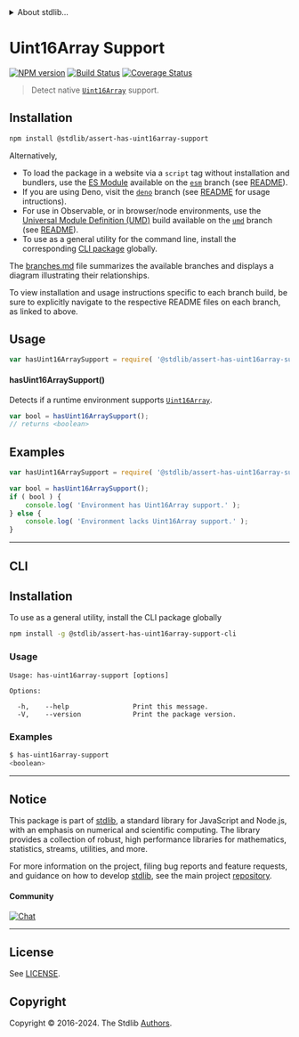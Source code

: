 <!--

@license Apache-2.0

Copyright (c) 2018 The Stdlib Authors.

Licensed under the Apache License, Version 2.0 (the "License");
you may not use this file except in compliance with the License.
You may obtain a copy of the License at

   http://www.apache.org/licenses/LICENSE-2.0

Unless required by applicable law or agreed to in writing, software
distributed under the License is distributed on an "AS IS" BASIS,
WITHOUT WARRANTIES OR CONDITIONS OF ANY KIND, either express or implied.
See the License for the specific language governing permissions and
limitations under the License.

-->


<details>
  <summary>
    About stdlib...
  </summary>
  <p>We believe in a future in which the web is a preferred environment for numerical computation. To help realize this future, we've built stdlib. stdlib is a standard library, with an emphasis on numerical and scientific computation, written in JavaScript (and C) for execution in browsers and in Node.js.</p>
  <p>The library is fully decomposable, being architected in such a way that you can swap out and mix and match APIs and functionality to cater to your exact preferences and use cases.</p>
  <p>When you use stdlib, you can be absolutely certain that you are using the most thorough, rigorous, well-written, studied, documented, tested, measured, and high-quality code out there.</p>
  <p>To join us in bringing numerical computing to the web, get started by checking us out on <a href="https://github.com/stdlib-js/stdlib">GitHub</a>, and please consider <a href="https://opencollective.com/stdlib">financially supporting stdlib</a>. We greatly appreciate your continued support!</p>
</details>

# Uint16Array Support

[![NPM version][npm-image]][npm-url] [![Build Status][test-image]][test-url] [![Coverage Status][coverage-image]][coverage-url] <!-- [![dependencies][dependencies-image]][dependencies-url] -->

> Detect native [`Uint16Array`][mdn-uint16array] support.

<section class="installation">

## Installation

```bash
npm install @stdlib/assert-has-uint16array-support
```

Alternatively,

-   To load the package in a website via a `script` tag without installation and bundlers, use the [ES Module][es-module] available on the [`esm`][esm-url] branch (see [README][esm-readme]).
-   If you are using Deno, visit the [`deno`][deno-url] branch (see [README][deno-readme] for usage intructions).
-   For use in Observable, or in browser/node environments, use the [Universal Module Definition (UMD)][umd] build available on the [`umd`][umd-url] branch (see [README][umd-readme]).
-   To use as a general utility for the command line, install the corresponding [CLI package][cli-section] globally.

The [branches.md][branches-url] file summarizes the available branches and displays a diagram illustrating their relationships.

To view installation and usage instructions specific to each branch build, be sure to explicitly navigate to the respective README files on each branch, as linked to above.

</section>

<section class="usage">

## Usage

```javascript
var hasUint16ArraySupport = require( '@stdlib/assert-has-uint16array-support' );
```

#### hasUint16ArraySupport()

Detects if a runtime environment supports [`Uint16Array`][mdn-uint16array].

```javascript
var bool = hasUint16ArraySupport();
// returns <boolean>
```

</section>

<!-- /.usage -->

<section class="examples">

## Examples

<!-- eslint no-undef: "error" -->

```javascript
var hasUint16ArraySupport = require( '@stdlib/assert-has-uint16array-support' );

var bool = hasUint16ArraySupport();
if ( bool ) {
    console.log( 'Environment has Uint16Array support.' );
} else {
    console.log( 'Environment lacks Uint16Array support.' );
}
```

</section>

<!-- /.examples -->

* * *

<section class="cli">

## CLI

<section class="installation">

## Installation

To use as a general utility, install the CLI package globally

```bash
npm install -g @stdlib/assert-has-uint16array-support-cli
```

</section>

<!-- CLI usage documentation. -->

<section class="usage">

### Usage

```text
Usage: has-uint16array-support [options]

Options:

  -h,    --help                Print this message.
  -V,    --version             Print the package version.
```

</section>

<!-- /.usage -->

<section class="examples">

### Examples

```bash
$ has-uint16array-support
<boolean>
```

</section>

<!-- /.examples -->

</section>

<!-- /.cli -->

<!-- Section for related `stdlib` packages. Do not manually edit this section, as it is automatically populated. -->

<section class="related">

</section>

<!-- /.related -->

<!-- Section for all links. Make sure to keep an empty line after the `section` element and another before the `/section` close. -->


<section class="main-repo" >

* * *

## Notice

This package is part of [stdlib][stdlib], a standard library for JavaScript and Node.js, with an emphasis on numerical and scientific computing. The library provides a collection of robust, high performance libraries for mathematics, statistics, streams, utilities, and more.

For more information on the project, filing bug reports and feature requests, and guidance on how to develop [stdlib][stdlib], see the main project [repository][stdlib].

#### Community

[![Chat][chat-image]][chat-url]

---

## License

See [LICENSE][stdlib-license].


## Copyright

Copyright &copy; 2016-2024. The Stdlib [Authors][stdlib-authors].

</section>

<!-- /.stdlib -->

<!-- Section for all links. Make sure to keep an empty line after the `section` element and another before the `/section` close. -->

<section class="links">

[npm-image]: http://img.shields.io/npm/v/@stdlib/assert-has-uint16array-support.svg
[npm-url]: https://npmjs.org/package/@stdlib/assert-has-uint16array-support

[test-image]: https://github.com/stdlib-js/assert-has-uint16array-support/actions/workflows/test.yml/badge.svg?branch=v0.2.2
[test-url]: https://github.com/stdlib-js/assert-has-uint16array-support/actions/workflows/test.yml?query=branch:v0.2.2

[coverage-image]: https://img.shields.io/codecov/c/github/stdlib-js/assert-has-uint16array-support/main.svg
[coverage-url]: https://codecov.io/github/stdlib-js/assert-has-uint16array-support?branch=main

<!--

[dependencies-image]: https://img.shields.io/david/stdlib-js/assert-has-uint16array-support.svg
[dependencies-url]: https://david-dm.org/stdlib-js/assert-has-uint16array-support/main

-->

[chat-image]: https://img.shields.io/gitter/room/stdlib-js/stdlib.svg
[chat-url]: https://app.gitter.im/#/room/#stdlib-js_stdlib:gitter.im

[stdlib]: https://github.com/stdlib-js/stdlib

[stdlib-authors]: https://github.com/stdlib-js/stdlib/graphs/contributors

[cli-section]: https://github.com/stdlib-js/assert-has-uint16array-support#cli
[cli-url]: https://github.com/stdlib-js/assert-has-uint16array-support/tree/cli
[@stdlib/assert-has-uint16array-support]: https://github.com/stdlib-js/assert-has-uint16array-support/tree/main

[umd]: https://github.com/umdjs/umd
[es-module]: https://developer.mozilla.org/en-US/docs/Web/JavaScript/Guide/Modules

[deno-url]: https://github.com/stdlib-js/assert-has-uint16array-support/tree/deno
[deno-readme]: https://github.com/stdlib-js/assert-has-uint16array-support/blob/deno/README.md
[umd-url]: https://github.com/stdlib-js/assert-has-uint16array-support/tree/umd
[umd-readme]: https://github.com/stdlib-js/assert-has-uint16array-support/blob/umd/README.md
[esm-url]: https://github.com/stdlib-js/assert-has-uint16array-support/tree/esm
[esm-readme]: https://github.com/stdlib-js/assert-has-uint16array-support/blob/esm/README.md
[branches-url]: https://github.com/stdlib-js/assert-has-uint16array-support/blob/main/branches.md

[stdlib-license]: https://raw.githubusercontent.com/stdlib-js/assert-has-uint16array-support/main/LICENSE

[mdn-uint16array]: https://developer.mozilla.org/en-US/docs/Web/JavaScript/Reference/Global_Objects/Uint16Array

</section>

<!-- /.links -->
